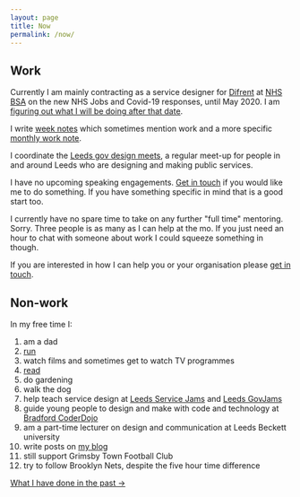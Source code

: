 ```yaml
---
layout: page
title: Now
permalink: /now/
---
```

## Work

Currently I am mainly contracting as a service designer for [Difrent](//difrent.co.uk) at [NHS BSA](//www.nhsbsa.nhs.uk) on the new NHS Jobs and Covid-19 responses, until May 2020. I am [figuring out what I will be doing after that date](/work-note-2020-january/).

I write [week notes](/tags#weeknotes) which sometimes mention work and a more specific [monthly work note](/tags#work%20notes).

I coordinate the [Leeds gov design meets](/leedsgovdesign/), a regular meet-up for people in and around Leeds who are designing and making public services.

I have no upcoming speaking engagements. [Get in touch](/contact) if you would like me to do something. If you have something specific in mind that is a good start too.

I currently have no spare time to take on any further "full time" mentoring. Sorry. Three people is as many as I can help at the mo. If you just need an hour to chat with someone about work I could squeeze something in though.

If you are interested in how I can help you or your organisation please [get in touch](/contact).

## Non-work

In my free time I:

1. am a dad
2. [run](https://www.strava.com/athletes/41247532)
3. watch films and sometimes get to watch TV programmes
4. [read](https://www.goodreads.com/user/show/4156043-si-wilson)
5. do gardening
6. walk the dog
7. help teach service design at [Leeds Service Jams](//gsjleeds.wordpress.com) and [Leeds GovJams](//leedsgovjam.wordpress.com/)
8. guide young people to design and make with code and technology at [Bradford CoderDojo](//bradford-coderdojo.github.io)
9. am a part-time lecturer on design and communication at Leeds Beckett university
10. write posts on [my blog](/all-posts/)
11. still support Grimsby Town Football Club
12. try to follow Brooklyn Nets, despite the five hour time difference

<a href="/past/" class="more-link">What I have done in the past &rarr;</a>
